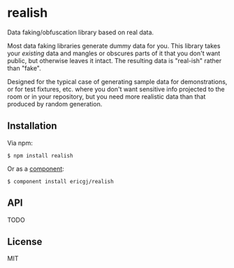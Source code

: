 
# realish

  Data faking/obfuscation library based on real data.

  Most data faking libraries generate dummy data for you. This library
  takes your _existing_ data and mangles or obscures parts of it that
  you don't want public, but otherwise leaves it intact. The resulting
  data is "real-ish" rather than "fake".

  Designed for the typical case of generating sample data for 
  demonstrations, or for test fixtures, etc. where you don't want 
  sensitive info projected to the room or in your repository, but you
  need more realistic data than that produced by random generation.

## Installation

  Via npm:

    $ npm install realish

  Or as a [component][component]:
  
    $ component install ericgj/realish

## API

  TODO

## License

  MIT

[component]: https://github.com/component/component
